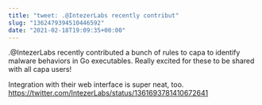 ```yaml
---
title: "tweet: .@IntezerLabs recently contribut"
slug: "1362479394510446592"
date: "2021-02-18T19:09:35+00:00"
---
```

.@IntezerLabs recently contributed a bunch of rules to capa to identify malware behaviors in Go executables. Really excited for these to be shared with all capa users!

Integration with their web interface is super neat, too. https://twitter.com/IntezerLabs/status/1361693781410672641